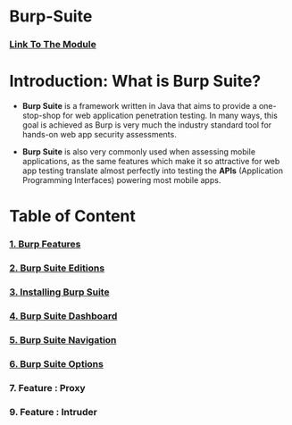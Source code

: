 # Burp-Suite 

### **[Link To The Module](https://tryhackme.com/module/learn-burp-suite)**

# Introduction: What is Burp Suite?

- **Burp Suite** is a framework written in Java that aims to provide a one-stop-shop for web application penetration testing. In many ways, this goal is achieved as Burp is very much the industry standard tool for hands-on web app security assessments. 

- **Burp Suite** is also very commonly used when assessing mobile applications, as the same features which make it so attractive for web app testing translate almost perfectly into testing the **APIs** (Application Programming Interfaces) powering most mobile apps.

# Table of Content

### [1. Burp Features](https://github.com/ShubhamJagtap2000/Burp-Suite/tree/main/01%20Burp%20Features)
### [2. Burp Suite Editions](https://github.com/ShubhamJagtap2000/Burp-Suite/tree/main/02%20Editions)
### [3. Installing Burp Suite](https://github.com/ShubhamJagtap2000/Burp-Suite/tree/main/03%20Installation)
### [4. Burp Suite Dashboard](https://github.com/ShubhamJagtap2000/Burp-Suite/tree/main/04%20Dashboard)
### [5. Burp Suite Navigation](https://github.com/ShubhamJagtap2000/Burp-Suite/tree/main/05%20Navigation)
### [6. Burp Suite Options](https://github.com/ShubhamJagtap2000/Burp-Suite/tree/main/06%20User%20and%20Project%20Options)
### 7. Feature : Proxy
### 9. Feature : Intruder

